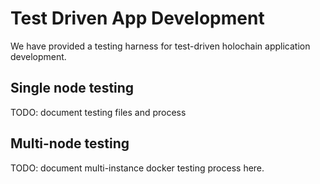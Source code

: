 # Test Driven App Development

We have provided a testing harness for test-driven holochain application development.

## Single node testing
TODO: document testing files and process

## Multi-node testing
TODO: document multi-instance docker testing process here.